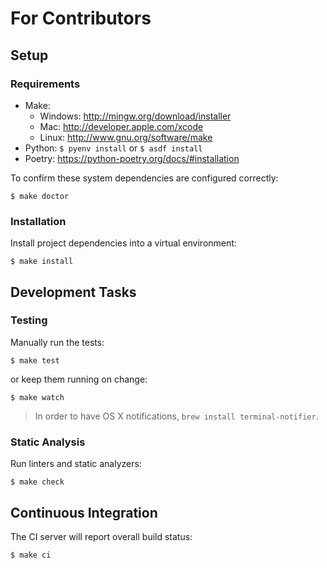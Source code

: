 # For Contributors

## Setup

### Requirements

* Make:
    * Windows: http://mingw.org/download/installer
    * Mac: http://developer.apple.com/xcode
    * Linux: http://www.gnu.org/software/make
* Python: `$ pyenv install` or `$ asdf install`
* Poetry: https://python-poetry.org/docs/#installation

To confirm these system dependencies are configured correctly:

```
$ make doctor
```

### Installation

Install project dependencies into a virtual environment:

```
$ make install
```

## Development Tasks

### Testing

Manually run the tests:

```
$ make test
```

or keep them running on change:

```
$ make watch
```

> In order to have OS X notifications, `brew install terminal-notifier`.

### Static Analysis

Run linters and static analyzers:

```
$ make check
```

## Continuous Integration

The CI server will report overall build status:

```
$ make ci
```
